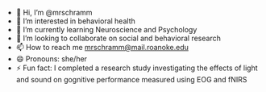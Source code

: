 - 👋 Hi, I’m @mrschramm
- 👀 I’m interested in behavioral health 
- 🌱 I’m currently learning Neuroscience and Psychology 
- 💞️ I’m looking to collaborate on social and behavioral research 
- 📫 How to reach me mrschramm@mail.roanoke.edu
- 😄 Pronouns: she/her
- ⚡ Fun fact: I completed a research study investigating the effects of light and sound on gognitive performance measured using EOG and fNIRS

<!---
mrschramm/mrschramm is a ✨ special ✨ repository because its `README.md` (this file) appears on your GitHub profile.
You can click the Preview link to take a look at your changes.
--->
